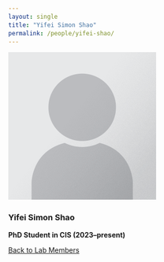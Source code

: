 ```yaml
---
layout: single
title: "Yifei Simon Shao"
permalink: /people/yifei-shao/
---
```


![Yifei Simon Shao](/assets/images/people/generic-avatar.png)

### Yifei Simon Shao

**PhD Student in CIS (2023–present)**

[Back to Lab Members](/people/)
